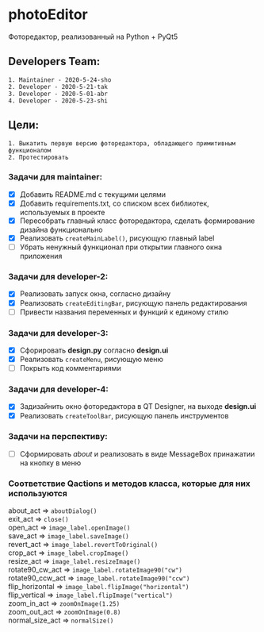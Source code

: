# photoEditor

Фоторедактор, реализованный на Python + PyQt5

## Developers Team:
    1. Maintainer - 2020-5-24-sho
    2. Developer - 2020-5-21-tak
    3. Developer - 2020-5-01-abr
    4. Developer - 2020-5-23-shi

## Цели:
    1. Выкатить первую версию фоторедактора, обладающего примитивным функционалом
    2. Протестировать

### Задачи для maintainer:
* [x] Добавить README.md с текущими целями
* [x] Добавить requirements.txt, со списком всех библиотек, используемых в проекте
* [x] Пересобрать главный класс фоторедактора, сделать формирование дизайна функционально
* [x] Реализовать ```createMainLabel()```, рисующую главный label
* [ ] Убрать ненужный функционал при открытии главного окна приложения 

### Задачи для developer-2:
* [x] Реализовать запуск окна, согласно дизайну 
* [x] Реализовать ```createEditingBar```, рисующую панель редактирования
* [ ] Привести названия переменных и функций к единому стилю 

### Задачи для developer-3:
* [x] Сфорировать **design.py** согласно **design.ui**
* [x] Реализовать ```createMenu```, рисующую меню
* [ ] Покрыть код комментариями  

### Задачи для developer-4:
* [x] Задизайнить окно фоторедактора в QT Designer, на выходе **design.ui**
* [x] Реализовать ```createToolBar```, рисующую панель инструментов

### Задачи на перспективу:
* [ ] Сформировать *about* и реализовать в виде MessageBox принажатии на кнопку в меню

### Соответствие Qactions и методов класса, которые для них используются
about_act => ```aboutDialog()```  
exit_act => ```close()```  
open_act => ```image_label.openImage()```  
save_act => ```image_label.saveImage()```  
revert_act => ```image_label.revertToOriginal()```  
crop_act => ```image_label.cropImage()```  
resize_act => ```image_label.resizeImage()```  
rotate90_cw_act => ```image_label.rotateImage90("cw")```  
rotate90_ccw_act => ```image_label.rotateImage90("ccw")```  
flip_horizontal => ```image_label.flipImage("horizontal")```  
flip_vertical => ```image_label.flipImage("vertical")```  
zoom_in_act => ```zoomOnImage(1.25)```  
zoom_out_act => ```zoomOnImage(0.8)```  
normal_size_act => ```normalSize()```  
